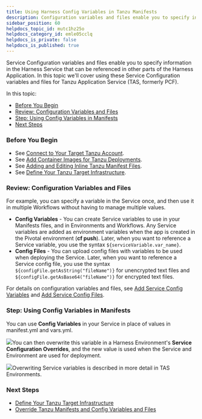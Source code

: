 ```yaml
---
title: Using Harness Config Variables in Tanzu Manifests
description: Configuration variables and files enable you to specify information in the Service that can be referenced in other parts of the Harness Application.
sidebar_position: 60 
helpdocs_topic_id: mutc1hz25o
helpdocs_category_id: emle05cclq
helpdocs_is_private: false
helpdocs_is_published: true
---
```


Service Configuration variables and files enable you to specify information in the Harness Service that can be referenced in other parts of the Harness Application. In this topic we'll cover using these Service Configuration variables and files for Tanzu Application Service (TAS, formerly PCF).

In this topic:

* [Before You Begin](#before_you_begin)
* [Review: Configuration Variables and Files](#review_configuration_variables_and_files)
* [Step: Using Config Variables in Manifests](#step_using_config_variables_in_manifests)
* [Next Steps](#next_steps)

### Before You Begin

* See [Connect to Your Target Tanzu Account](/article/nh4afrhvkl).
* See [Add Container Images for Tanzu Deployments](/article/jxsna1a0mi).
* See [Adding and Editing Inline Tanzu Manifest Files](/article/3ekpbmpr4e).
* See [Define Your Tanzu Target Infrastructure](/article/r1crlrpjk4).

### Review: Configuration Variables and Files

For example, you can specify a variable in the Service once, and then use it in multiple Workflows without having to manage multiple values.

* **Config Variables** - You can create Service variables to use in your Manifests files, and in Environments and Workflows. Any Service variables are added as environment variables when the app is created in the Pivotal environment (**cf push**). Later, when you want to reference a Service variable, you use the syntax `${serviceVariable.var_name}`.
* **Config Files** - You can upload config files with variables to be used when deploying the Service. Later, when you want to reference a Service config file, you use the syntax `${configFile.getAsString("fileName")}` for unencrypted text files and `${configFile.getAsBase64("fileName")}` for encrypted text files.

For details on configuration variables and files, see [Add Service Config Variables](/article/q78p7rpx9u-add-service-level-config-variables) and [Add Service Config Files](/article/iwtoq9lrky-add-service-level-configuration-files).

### Step: Using Config Variables in Manifests

You can use **Config Variables** in your Service in place of values in manifest.yml and vars.yml.

![](https://files.helpdocs.io/kw8ldg1itf/other/1572290698365/image.png)You can then overwrite this variable in a Harness Environment's **Service Configuration Overrides**, and the new value is used when the Service and Environment are used for deployment.

![](https://files.helpdocs.io/kw8ldg1itf/other/1572290802933/image.png)Overwriting Service variables is described in more detail in TAS Environments.

### Next Steps

* [Define Your Tanzu Target Infrastructure](/article/r1crlrpjk4)
* [Override Tanzu Manifests and Config Variables and Files](/article/r0vp331jnq-override-pcf-manifests-and-config-variables-and-files)

